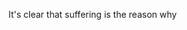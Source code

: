 
It's clear that suffering is the reason why 
<!--stackedit_data:
eyJoaXN0b3J5IjpbLTE3NTQ5MDE3OTFdfQ==
-->